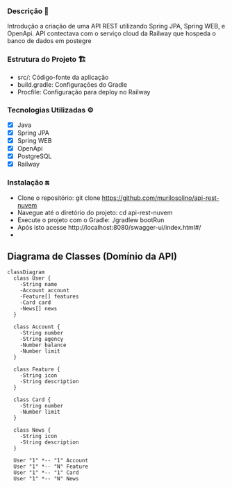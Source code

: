 ### Descrição 📃
Introdução a criação de uma API REST utilizando Spring JPA, Spring WEB, e OpenApi. 
API contectava com o serviço cloud da Railway que hospeda o banco de dados em postegre

### Estrutura do Projeto 🏗️
- src/: Código-fonte da aplicação
- build.gradle: Configurações do Gradle
- Procfile: Configuração para deploy no Railway

### Tecnologias Utilizadas ⚙️
- [x] Java
- [x] Spring JPA
- [x] Spring WEB
- [x] OpenApi
- [x] PostgreSQL
- [x] Railway

### Instalação 🔛
 - Clone o repositório: git clone https://github.com/murilosolino/api-rest-nuvem
- Navegue até o diretório do projeto: cd api-rest-nuvem
- Execute o projeto com o Gradle: ./gradlew bootRun
- Após isto acesse http://localhost:8080/swagger-ui/index.html#/
- 
## Diagrama de Classes (Domínio da API)

```mermaid
classDiagram
  class User {
    -String name
    -Account account
    -Feature[] features
    -Card card
    -News[] news
  }

  class Account {
    -String number
    -String agency
    -Number balance
    -Number limit
  }

  class Feature {
    -String icon
    -String description
  }

  class Card {
    -String number
    -Number limit
  }

  class News {
    -String icon
    -String description
  }

  User "1" *-- "1" Account
  User "1" *-- "N" Feature
  User "1" *-- "1" Card
  User "1" *-- "N" News
```

